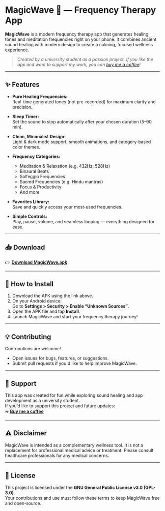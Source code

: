 # MagicWave 🎵 — Frequency Therapy App

**MagicWave** is a modern frequency therapy app that generates healing tones and meditation frequencies right on your phone. It combines ancient sound healing with modern design to create a calming, focused wellness experience.

> *Created by a university student as a passion project. If you like the app and want to support my work, you can [buy me a coffee](https://coff.ee/suryanshkapoor)!*

---

## ✨ Features

- **Pure Healing Frequencies:**  
  Real-time generated tones (not pre-recorded) for maximum clarity and precision.

- **Sleep Timer:**  
  Set the sound to stop automatically after your chosen duration (5–90 min).

- **Clean, Minimalist Design:**  
  Light & dark mode support, smooth animations, and category-based color themes.

- **Frequency Categories:**  
  - Meditation & Relaxation (e.g. 432Hz, 528Hz)  
  - Binaural Beats  
  - Solfeggio Frequencies  
  - Sacred Frequencies (e.g. Hindu mantras)  
  - Focus & Productivity  
  - And more

- **Favorites Library:**  
  Save and quickly access your most-used frequencies.

- **Simple Controls:**  
  Play, pause, volume, and seamless looping — everything designed for ease.

---

## 📥 Download

👉 [**Download MagicWave.apk**](./MagicWave.apk)

---

## 🚀 How to Install

1. Download the APK using the link above.
2. On your Android device:  
   Go to **Settings > Security > Enable “Unknown Sources”**.
3. Open the APK file and tap **Install**.
4. Launch MagicWave and start your frequency therapy journey!

---

## 💡 Contributing

Contributions are welcome!  
- Open issues for bugs, features, or suggestions.
- Submit pull requests if you'd like to help improve MagicWave.

---

## 🙏 Support

This app was created for fun while exploring sound healing and app development as a university student.  
If you’d like to support this project and future updates:  
☕ [**Buy me a coffee**](https://coff.ee/suryanshkapoor)

---

## ⚠️ Disclaimer

MagicWave is intended as a complementary wellness tool. It is not a replacement for professional medical advice or treatment. Please consult healthcare professionals for any medical concerns.

---

## 📜 License

This project is licensed under the **GNU General Public License v3.0 (GPL-3.0)**.  
Your contributions and use must follow these terms to keep MagicWave free and open-source.
